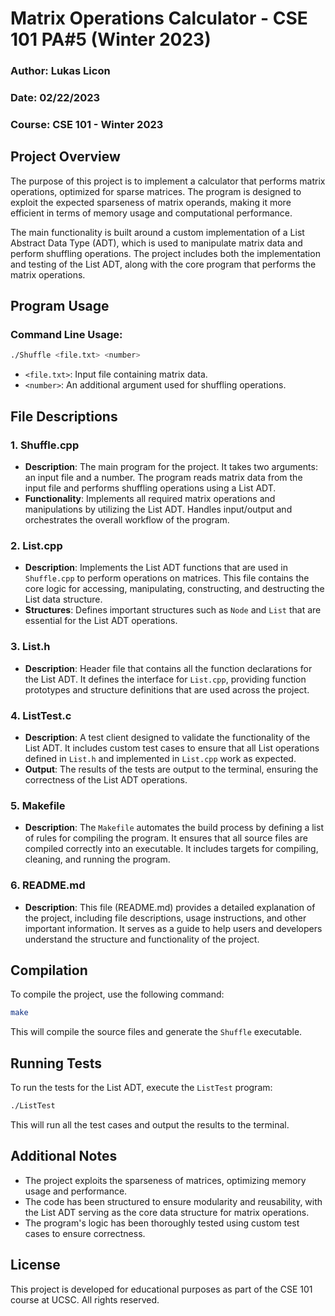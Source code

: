 # Matrix Operations Calculator - CSE 101 PA#5 (Winter 2023)

### Author: Lukas Licon  
### Date: 02/22/2023  
### Course: CSE 101 - Winter 2023

## Project Overview

The purpose of this project is to implement a calculator that performs matrix operations, optimized for sparse matrices. The program is designed to exploit the expected sparseness of matrix operands, making it more efficient in terms of memory usage and computational performance.

The main functionality is built around a custom implementation of a List Abstract Data Type (ADT), which is used to manipulate matrix data and perform shuffling operations. The project includes both the implementation and testing of the List ADT, along with the core program that performs the matrix operations.

## Program Usage

### Command Line Usage:
```bash
./Shuffle <file.txt> <number>
```
- `<file.txt>`: Input file containing matrix data.
- `<number>`: An additional argument used for shuffling operations.

## File Descriptions

### 1. **Shuffle.cpp**
   - **Description**: The main program for the project. It takes two arguments: an input file and a number. The program reads matrix data from the input file and performs shuffling operations using a List ADT.
   - **Functionality**: Implements all required matrix operations and manipulations by utilizing the List ADT. Handles input/output and orchestrates the overall workflow of the program.

### 2. **List.cpp**
   - **Description**: Implements the List ADT functions that are used in `Shuffle.cpp` to perform operations on matrices. This file contains the core logic for accessing, manipulating, constructing, and destructing the List data structure.
   - **Structures**: Defines important structures such as `Node` and `List` that are essential for the List ADT operations.

### 3. **List.h**
   - **Description**: Header file that contains all the function declarations for the List ADT. It defines the interface for `List.cpp`, providing function prototypes and structure definitions that are used across the project.

### 4. **ListTest.c**
   - **Description**: A test client designed to validate the functionality of the List ADT. It includes custom test cases to ensure that all List operations defined in `List.h` and implemented in `List.cpp` work as expected.
   - **Output**: The results of the tests are output to the terminal, ensuring the correctness of the List ADT operations.

### 5. **Makefile**
   - **Description**: The `Makefile` automates the build process by defining a list of rules for compiling the program. It ensures that all source files are compiled correctly into an executable. It includes targets for compiling, cleaning, and running the program.

### 6. **README.md**
   - **Description**: This file (README.md) provides a detailed explanation of the project, including file descriptions, usage instructions, and other important information. It serves as a guide to help users and developers understand the structure and functionality of the project.

## Compilation

To compile the project, use the following command:
```bash
make
```
This will compile the source files and generate the `Shuffle` executable.

## Running Tests

To run the tests for the List ADT, execute the `ListTest` program:
```bash
./ListTest
```
This will run all the test cases and output the results to the terminal.

## Additional Notes

- The project exploits the sparseness of matrices, optimizing memory usage and performance.
- The code has been structured to ensure modularity and reusability, with the List ADT serving as the core data structure for matrix operations.
- The program's logic has been thoroughly tested using custom test cases to ensure correctness.

## License

This project is developed for educational purposes as part of the CSE 101 course at UCSC. All rights reserved.
